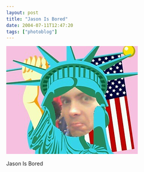 ```yaml
---
layout: post
title: "Jason Is Bored"
date: 2004-07-11T12:47:20
tags: ["photoblog"]
---
```


![Jason Is Bored][1]

Jason Is Bored

   [1]: /2004/07/11/16375251458_0.jpg



